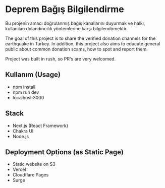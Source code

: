 # Deprem Bağış Bilgilendirme 

Bu projenin amacı doğrulanmış bağış kanallarını duyurmak ve halkı, kullanılan dolandırıcılık yöntemlerine karşı bilgilendirmektir.

The goal of this project is to share the verified donation channels for the earthquake in Turkey. In addition, this project also aims to educate general public about common donation scams, how to spot and report them.

Project was built in rush, so PR's are very welcomed.

## Kullanım (Usage)
- npm install
- npm run dev
- localhost:3000
## Stack
- Next.js (React Framework)
- Chakra UI
- Node.js
## Deployment Options (as Static Page)
- Static website on S3
- Vercel
- Cloudflare Pages
- Surge
